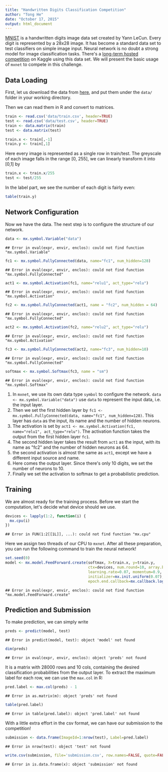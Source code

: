 ```yaml
---
title: "Handwritten Digits Classification Competition"
author: "Tong He"
date: "October 17, 2015"
output: html_document
---
```


[MNIST](http://yann.lecun.com/exdb/mnist/) is a handwritten digits image data set created by Yann LeCun. Every digit is represented by a 28x28 image. It has become a standard data set to test classifiers on simple image input. Neural network is no doubt a strong model for image classification tasks. There's a [long-term hosted competition](https://www.kaggle.com/c/digit-recognizer) on Kaggle using this data set. We will present the basic usage of `mxnet` to compete in this challenge.

## Data Loading

First, let us download the data from [here](https://www.kaggle.com/c/digit-recognizer/data), and put them under the `data/` folder in your working directory.

Then we can read them in R and convert to matrices.


```r
train <- read.csv('data/train.csv', header=TRUE)
test <- read.csv('data/test.csv', header=TRUE)
train <- data.matrix(train)
test <- data.matrix(test)

train.x <- train[,-1]
train.y <- train[,1]
```

Here every image is represented as a single row in train/test. The greyscale of each image falls in the range [0, 255], we can linearly transform it into [0,1] by


```r
train.x <- train.x/255
test <- test/255
```

In the label part, we see the number of each digit is fairly even:


```r
table(train.y)
```

## Network Configuration

Now we have the data. The next step is to configure the structure of our network.


```r
data <- mx.symbol.Variable("data")
```

```
## Error in eval(expr, envir, enclos): could not find function "mx.symbol.Variable"
```

```r
fc1 <- mx.symbol.FullyConnected(data, name="fc1", num_hidden=128)
```

```
## Error in eval(expr, envir, enclos): could not find function "mx.symbol.FullyConnected"
```

```r
act1 <- mx.symbol.Activation(fc1, name="relu1", act_type="relu")
```

```
## Error in eval(expr, envir, enclos): could not find function "mx.symbol.Activation"
```

```r
fc2 <- mx.symbol.FullyConnected(act1, name = "fc2", num_hidden = 64)
```

```
## Error in eval(expr, envir, enclos): could not find function "mx.symbol.FullyConnected"
```

```r
act2 <- mx.symbol.Activation(fc2, name="relu2", act_type="relu")
```

```
## Error in eval(expr, envir, enclos): could not find function "mx.symbol.Activation"
```

```r
fc3 <- mx.symbol.FullyConnected(act2, name="fc3", num_hidden=10)
```

```
## Error in eval(expr, envir, enclos): could not find function "mx.symbol.FullyConnected"
```

```r
softmax <- mx.symbol.Softmax(fc3, name = "sm")
```

```
## Error in eval(expr, envir, enclos): could not find function "mx.symbol.Softmax"
```

1. In `mxnet`, we use its own data type `symbol` to configure the network. `data <- mx.symbol.Variable("data")` use `data` to represent the input data, i.e. the input layer.
2. Then we set the first hidden layer by `fc1 <- mx.symbol.FullyConnected(data, name="fc1", num_hidden=128)`. This layer has `data` as the input, its name and the number of hidden neurons.
3. The activation is set by `act1 <- mx.symbol.Activation(fc1, name="relu1", act_type="relu")`. The activation function takes the output from the first hidden layer `fc1`.
4. The second hidden layer takes the result from `act1` as the input, with its name as "fc2" and the number of hidden neurons as 64.
5. the second activation is almost the same as `act1`, except we have a different input source and name.
6. Here comes the output layer. Since there's only 10 digits, we set the number of neurons to 10.
7. Finally we set the activation to softmax to get a probabilistic prediction.

## Training 

We are almost ready for the training process. Before we start the computation, let's decide what device should we use.


```r
devices <- lapply(1:2, function(i) {
  mx.cpu(i)
})
```

```
## Error in FUN(1:2[[1L]], ...): could not find function "mx.cpu"
```

Here we assign two threads of our CPU to `mxnet`. After all these preparation, you can run the following command to train the neural network!


```r
set.seed(0)
model <- mx.model.FeedForward.create(softmax, X=train.x, y=train.y,
                                     ctx=devices, num.round=10, array.batch.size=100,
                                     learning.rate=0.07, momentum=0.9,
                                     initializer=mx.init.uniform(0.07),
                                     epoch.end.callback=mx.callback.log.train.metric(100))
```

```
## Error in eval(expr, envir, enclos): could not find function "mx.model.FeedForward.create"
```

## Prediction and Submission

To make prediction, we can simply write


```r
preds <- predict(model, test)
```

```
## Error in predict(model, test): object 'model' not found
```

```r
dim(preds)
```

```
## Error in eval(expr, envir, enclos): object 'preds' not found
```

It is a matrix with 28000 rows and 10 cols, containing the desired classification probabilities from the output layer. To extract the maximum label for each row, we can use the `max.col` in R:


```r
pred.label <- max.col(preds) - 1
```

```
## Error in as.matrix(m): object 'preds' not found
```

```r
table(pred.label)
```

```
## Error in table(pred.label): object 'pred.label' not found
```

With a little extra effort in the csv format, we can have our submission to the competition!


```r
submission <- data.frame(ImageId=1:nrow(test), Label=pred.label)
```

```
## Error in nrow(test): object 'test' not found
```

```r
write.csv(submission, file='submission.csv', row.names=FALSE, quote=FALSE)
```

```
## Error in is.data.frame(x): object 'submission' not found
```










